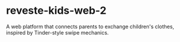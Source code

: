 # reveste-kids-web-2
A web platform that connects parents to exchange children's clothes, inspired by Tinder-style swipe mechanics.
